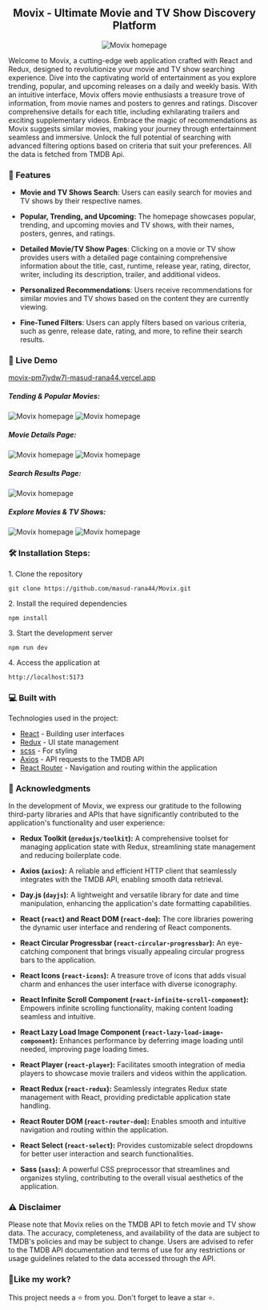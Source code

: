 <h2 align="center">
Movix - Ultimate Movie and TV Show Discovery Platform</h2>

<p align="center"><img src="./src/assets/screenshort/1.PNG" alt="Movix homepage"></p>

<p>Welcome to Movix, a cutting-edge web application crafted with React and Redux, designed to revolutionize your movie and TV show searching experience. Dive into the captivating world of entertainment as you explore trending, popular, and upcoming releases on a daily and weekly basis. With an intuitive interface, Movix offers movie enthusiasts a treasure trove of information, from movie names and posters to genres and ratings. Discover comprehensive details for each title, including exhilarating trailers and exciting supplementary videos. Embrace the magic of recommendations as Movix suggests similar movies, making your journey through entertainment seamless and immersive. Unlock the full potential of searching with advanced filtering options based on criteria that suit your preferences. All the data is fetched from TMDB Api.</p>

<h3>📝 Features</h3>

- <strong>Movie and TV Shows Search</strong>: Users can easily search for movies and TV shows by their respective names.

- <strong>Popular, Trending, and Upcoming:</strong> The homepage showcases popular, trending, and upcoming movies and TV shows, with their names, posters, genres, and ratings.

- <strong>Detailed Movie/TV Show Pages</strong>: Clicking on a movie or TV show provides users with a detailed page containing comprehensive information about the title, cast, runtime, release year, rating, director, writer, including its description, trailer, and additional videos.

- <strong>Personalized Recommendations</strong>: Users receive recommendations for similar movies and TV shows based on the content they are currently viewing.

- <strong>Fine-Tuned Filters</strong>: Users can apply filters based on various criteria, such as genre, release date, rating, and more, to refine their search results.

<h3>🚀 Live Demo</h3>

[movix-pm7jydw7l-masud-rana44.vercel.app](movix-pm7jydw7l-masud-rana44.vercel.app)

<h5>Tending & Popular Movies:</h5>

<img src="./src/assets/screenshort/4.PNG" alt="Movix homepage">
<img src="./src/assets/screenshort/5.PNG" alt="Movix homepage">

<h5>Movie Details Page:</h5>

<img src="./src/assets/screenshort/7.PNG" alt="Movix homepage">
<img src="./src/assets/screenshort/8.PNG" alt="Movix homepage">

<h5>Search Results Page:</h5>

<img src="./src/assets/screenshort/13.PNG" alt="Movix homepage">

<h5>Explore Movies & TV Shows:</h5>

<img src="./src/assets/screenshort/11.PNG" alt="Movix homepage">
<img src="./src/assets/screenshort/12.PNG" alt="Movix homepage">

<h3>🛠️ Installation Steps:</h3>

<p>1. Clone the repository</p>

```
git clone https://github.com/masud-rana44/Movix.git
```

<p>2. Install the required dependencies </p>

```
npm install
```

<p>3. Start the development server</p>

```
npm run dev
```

<p>4. Access the application at</p>

```
http://localhost:5173
```

<h3>💻 Built with</h3>

Technologies used in the project:

- [React](#) - Building user interfaces
- [Redux](#) - UI state management
- [scss](#) - For styling
- [Axios](#) - API requests to the TMDB API
- [React Router](#) - Navigation and routing within the application

<h3>🙏 Acknowledgments</h3>

In the development of Movix, we express our gratitude to the following third-party libraries and APIs that have significantly contributed to the application's functionality and user experience:

- **Redux Toolkit (`@reduxjs/toolkit`):** A comprehensive toolset for managing application state with Redux, streamlining state management and reducing boilerplate code.

- **Axios (`axios`):** A reliable and efficient HTTP client that seamlessly integrates with the TMDB API, enabling smooth data retrieval.

- **Day.js (`dayjs`):** A lightweight and versatile library for date and time manipulation, enhancing the application's date formatting capabilities.

- **React (`react`) and React DOM (`react-dom`):** The core libraries powering the dynamic user interface and rendering of React components.

- **React Circular Progressbar (`react-circular-progressbar`):** An eye-catching component that brings visually appealing circular progress bars to the application.

- **React Icons (`react-icons`):** A treasure trove of icons that adds visual charm and enhances the user interface with diverse iconography.

- **React Infinite Scroll Component (`react-infinite-scroll-component`):** Empowers infinite scrolling functionality, making content loading seamless and intuitive.

- **React Lazy Load Image Component (`react-lazy-load-image-component`):** Enhances performance by deferring image loading until needed, improving page loading times.

- **React Player (`react-player`):** Facilitates smooth integration of media players to showcase movie trailers and videos within the application.

- **React Redux (`react-redux`):** Seamlessly integrates Redux state management with React, providing predictable application state handling.

- **React Router DOM (`react-router-dom`):** Enables smooth and intuitive navigation and routing within the application.

- **React Select (`react-select`):** Provides customizable select dropdowns for better user interaction and search functionalities.

- **Sass (`sass`):** A powerful CSS preprocessor that streamlines and organizes styling, contributing to the overall visual aesthetics of the application.

<h3>⚠️ Disclaimer</h3>

Please note that Movix relies on the TMDB API to fetch movie and TV show data. The accuracy, completeness, and availability of the data are subject to TMDB's policies and may be subject to change. Users are advised to refer to the TMDB API documentation and terms of use for any restrictions or usage guidelines related to the data accessed through the API.

<h3>💖Like my work?</h3>

This project needs a ⭐️ from you. Don't forget to leave a star ⭐️.
